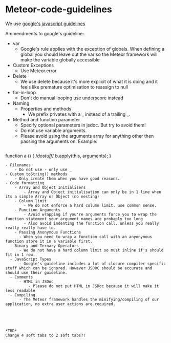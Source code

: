# Meteor-code-guidelines
We use [google's javascript guidelines](https://google-styleguide.googlecode.com/svn/trunk/javascriptguide.xml)

Ammendments to google's guideline:
- var
    - Google's rule applies with the exception of globals. When defining a global you should leave out the var so the Meteor framework will make the variable globally accessible
- Custom Exceptions
    - Use Meteor.error﻿
- Delete
    - We use delete because it's more explicit of what it is doing and it feels like premature optimisation to reassign to null
- for-in-loop
    - Don't do manual looping use underscore﻿ instead
- Naming
    - Properties and methods
        - We prefix privates with a _ instead of a trailing _.
- Method and function parameter
   - Specify optional parameters in jsdoc. But try to avoid them!
   - Do not use variable arguments.
   - Please avoid using the arguments array for anything other then passing the arguments on. Example:
   ```javascript
function a () {
	/*dostuff*/
	b.apply(this, arguments);
}
```
- Filenames
    - Do not use - only use _
- Custom toString() methods
    - Only create them when you have good reasons.
- Code formatting
	- Array and Object Initializers
		- Array and Object initialisation can only be in 1 line when its a simple Array or Object (no nesting)
	- Column limit
		- We do not enforce a hard column limit, use common sense.
	- Function Arguments
		- Avoid wrapping if you're arguments force you to wrap the function statement your argument names are probaply too long
		- Also avoid indenting the function call, unless you really really really have to.
	- Passing Anonymous Functions
      - When you need to wrap a function call with an anyonymous function store it in a variable first.
  - Binary and Ternary Operators
      - We do not have a hard column limit so must inline if's should fit in 1 row.
  - JavaScript Types
      - Google's guideline includes a lot of closure compiler specific stuff which can be ignored. However JSDOC should be accurate and should use their guideline.
  - Comments
      - HTML in JSDoc
          - Please do not put HTML in JSDoc because it will make it less readable
  - Compiling
      - The Meteor framework handles the minifying/compiling of our application, no extra user actions are required.
  
  
	


*TBD* 
Change 4 soft tabs to 2 soft tabs?!

